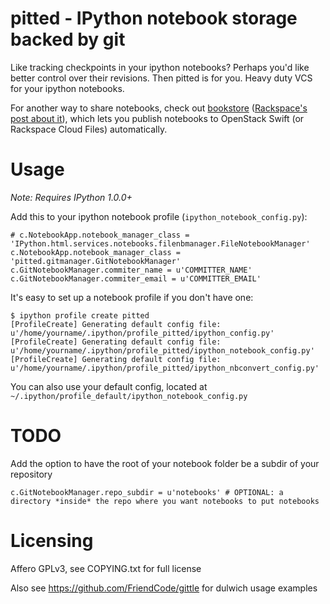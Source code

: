 # pitted - IPython notebook storage backed by git

Like tracking checkpoints in your ipython notebooks? Perhaps you'd like better
control over their revisions. Then pitted is for you. Heavy duty VCS for your
ipython notebooks.

For another way to share notebooks, check out [bookstore][bookstore]
([Rackspace's post about it][blogpost]), which lets you publish notebooks to
OpenStack Swift (or Rackspace Cloud Files) automatically.

[bookstore]: https://github.com/rgbkrk/bookstore
[blogpost]: https://developer.rackspace.com/blog/bookstore-for-ipython-notebooks/


# Usage

*Note: Requires IPython 1.0.0+*

Add this to your ipython notebook profile (`ipython_notebook_config.py`):

```
# c.NotebookApp.notebook_manager_class = 'IPython.html.services.notebooks.filenbmanager.FileNotebookManager'
c.NotebookApp.notebook_manager_class = 'pitted.gitmanager.GitNotebookManager'
c.GitNotebookManager.commiter_name = u'COMMITTER_NAME'
c.GitNotebookManager.commiter_email = u'COMMITTER_EMAIL'
```

It's easy to set up a notebook profile if you don't have one:

```
$ ipython profile create pitted
[ProfileCreate] Generating default config file: u'/home/yourname/.ipython/profile_pitted/ipython_config.py'
[ProfileCreate] Generating default config file: u'/home/yourname/.ipython/profile_pitted/ipython_notebook_config.py'
[ProfileCreate] Generating default config file: u'/home/yourname/.ipython/profile_pitted/ipython_nbconvert_config.py'
```

You can also use your default config, located at `~/.ipython/profile_default/ipython_notebook_config.py`

# TODO

Add the option to have the root of your notebook folder be a subdir of your repository
```
c.GitNotebookManager.repo_subdir = u'notebooks' # OPTIONAL: a directory *inside* the repo where you want notebooks to put notebooks
```

# Licensing

Affero GPLv3, see COPYING.txt for full license

Also see https://github.com/FriendCode/gittle for dulwich usage examples
